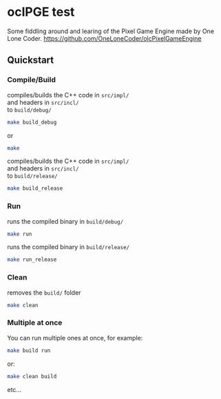 # oclPGE test
Some fiddling around and learing of the Pixel Game Engine made by One Lone Coder. https://github.com/OneLoneCoder/olcPixelGameEngine

## Quickstart

### Compile/Build
compiles/builds the C++ code in `src/impl/`   
and headers in `src/incl/`   
to `build/debug/`  
```sh
make build_debug
```
or
```sh
make
```

compiles/builds the C++ code in `src/impl/`   
and headers in `src/incl/`   
to `build/release/`  
```sh
make build_release
```

### Run
runs the compiled binary in `build/debug/`
```sh
make run
```

runs the compiled binary in `build/release/`
```sh
make run_release
```

### Clean
removes the `build/` folder
```sh
make clean
```

### Multiple at once
You can run multiple ones at once, for example:
```sh
make build run
```
or:
```sh
make clean build
```
etc...
